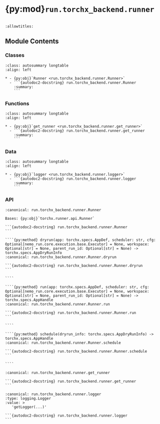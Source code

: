 # {py:mod}`run.torchx_backend.runner`

```{py:module} run.torchx_backend.runner
```

```{autodoc2-docstring} run.torchx_backend.runner
:allowtitles:
```

## Module Contents

### Classes

````{list-table}
:class: autosummary longtable
:align: left

* - {py:obj}`Runner <run.torchx_backend.runner.Runner>`
  - ```{autodoc2-docstring} run.torchx_backend.runner.Runner
    :summary:
    ```
````

### Functions

````{list-table}
:class: autosummary longtable
:align: left

* - {py:obj}`get_runner <run.torchx_backend.runner.get_runner>`
  - ```{autodoc2-docstring} run.torchx_backend.runner.get_runner
    :summary:
    ```
````

### Data

````{list-table}
:class: autosummary longtable
:align: left

* - {py:obj}`logger <run.torchx_backend.runner.logger>`
  - ```{autodoc2-docstring} run.torchx_backend.runner.logger
    :summary:
    ```
````

### API

`````{py:class} Runner
:canonical: run.torchx_backend.runner.Runner

Bases: {py:obj}`torchx.runner.api.Runner`

```{autodoc2-docstring} run.torchx_backend.runner.Runner
```

````{py:method} dryrun(app: torchx.specs.AppDef, scheduler: str, cfg: Optional[nemo_run.core.execution.base.Executor] = None, workspace: Optional[str] = None, parent_run_id: Optional[str] = None) -> torchx.specs.AppDryRunInfo
:canonical: run.torchx_backend.runner.Runner.dryrun

```{autodoc2-docstring} run.torchx_backend.runner.Runner.dryrun
```

````

````{py:method} run(app: torchx.specs.AppDef, scheduler: str, cfg: Optional[nemo_run.core.execution.base.Executor] = None, workspace: Optional[str] = None, parent_run_id: Optional[str] = None) -> torchx.specs.AppHandle
:canonical: run.torchx_backend.runner.Runner.run

```{autodoc2-docstring} run.torchx_backend.runner.Runner.run
```

````

````{py:method} schedule(dryrun_info: torchx.specs.AppDryRunInfo) -> torchx.specs.AppHandle
:canonical: run.torchx_backend.runner.Runner.schedule

```{autodoc2-docstring} run.torchx_backend.runner.Runner.schedule
```

````

`````

````{py:function} get_runner(component_defaults: Optional[dict[str, dict[str, str]]] = None, **scheduler_params: Any) -> run.torchx_backend.runner.Runner
:canonical: run.torchx_backend.runner.get_runner

```{autodoc2-docstring} run.torchx_backend.runner.get_runner
```
````

````{py:data} logger
:canonical: run.torchx_backend.runner.logger
:type: logging.Logger
:value: >
   'getLogger(...)'

```{autodoc2-docstring} run.torchx_backend.runner.logger
```

````

